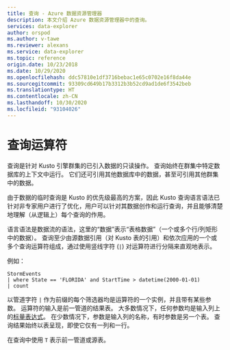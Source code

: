 ```yaml
---
title: 查询 - Azure 数据资源管理器
description: 本文介绍 Azure 数据资源管理器中的查询。
services: data-explorer
author: orspod
ms.author: v-tawe
ms.reviewer: alexans
ms.service: data-explorer
ms.topic: reference
origin.date: 10/23/2018
ms.date: 10/29/2020
ms.openlocfilehash: ddc57810e1df3716bebac1e65c0702e16f8da44e
ms.sourcegitcommit: 93309cd649b17b3312b3b52cd9ad1de6f3542beb
ms.translationtype: HT
ms.contentlocale: zh-CN
ms.lasthandoff: 10/30/2020
ms.locfileid: "93104026"
---
```

# <a name="query-operators"></a>查询运算符

查询是针对 Kusto 引擎群集的已引入数据的只读操作。 查询始终在群集中特定数据库的上下文中运行。 它们还可引用其他数据库中的数据，甚至可引用其他群集中的数据。

由于数据的临时查询是 Kusto 的优先级最高的方案，因此 Kusto 查询语言语法已针对非专家用户进行了优化，用户可以针对其数据创作和运行查询，并且能够清楚地理解（从逻辑上）每个查询的作用。

语言语法是数据流的语法，这里的“数据”表示“表格数据”（一个或多个行/列矩形中的数据）。 查询至少由源数据引用（对 Kusto 表的引用）和依次应用的一个或多个查询运算符组成，通过使用竖线字符 (`|`) 对运算符进行分隔来直观地表示。

例如：

<!-- csl: https://help.kusto.chinacloudapi.cn:443/Samples -->
```kusto
StormEvents 
| where State == 'FLORIDA' and StartTime > datetime(2000-01-01)
| count
```

以管道字符 `|` 作为前缀的每个筛选器均是运算符的一个实例，并且带有某些参数。 运算符的输入是前一管道的结果表。 大多数情况下，任何参数均是输入列上的[标量表达式](./scalar-data-types/index.md)。
在少数情况下，参数是输入列的名称，有时参数是另一个表。 查询结果始终以表呈现，即使它仅有一列和一行。

在查询中使用 `T` 表示前一管道或源表。
